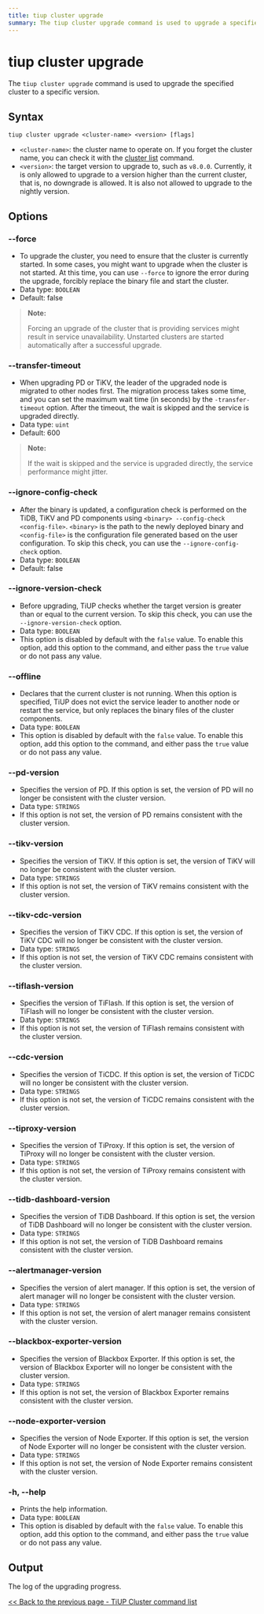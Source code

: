 ```yaml
---
title: tiup cluster upgrade
summary: The tiup cluster upgrade command is used to upgrade a specified cluster to a specific version. It requires the cluster name and target version as input. Options include --force to ignore errors and start the cluster, --transfer-timeout to set maximum wait time for node migration, --ignore-config-check to skip configuration check, and --offline to replace binary files without restarting the cluster. The output is the log of the upgrading progress.
---
```


# tiup cluster upgrade

The `tiup cluster upgrade` command is used to upgrade the specified cluster to a specific version.

## Syntax

```shell
tiup cluster upgrade <cluster-name> <version> [flags]
```

- `<cluster-name>`: the cluster name to operate on. If you forget the cluster name, you can check it with the [cluster list](/tiup/tiup-component-cluster-list.md) command.
- `<version>`: the target version to upgrade to, such as `v8.0.0`. Currently, it is only allowed to upgrade to a version higher than the current cluster, that is, no downgrade is allowed. It is also not allowed to upgrade to the nightly version.

## Options

### --force

- To upgrade the cluster, you need to ensure that the cluster is currently started. In some cases, you might want to upgrade when the cluster is not started. At this time, you can use `--force` to ignore the error during the upgrade, forcibly replace the binary file and start the cluster.
- Data type: `BOOLEAN`
- Default: false

> **Note:**
>
> Forcing an upgrade of the cluster that is providing services might result in service unavailability. Unstarted clusters are started automatically after a successful upgrade.

### --transfer-timeout

- When upgrading PD or TiKV, the leader of the upgraded node is migrated to other nodes first. The migration process takes some time, and you can set the maximum wait time (in seconds) by the `-transfer-timeout` option. After the timeout, the wait is skipped and the service is upgraded directly.
- Data type: `uint`
- Default: 600

> **Note:**
>
> If the wait is skipped and the service is upgraded directly, the service performance might jitter.

### --ignore-config-check

- After the binary is updated, a configuration check is performed on the TiDB, TiKV and PD components using `<binary> --config-check <config-file>`. `<binary>` is the path to the newly deployed binary and `<config-file>` is the configuration file generated based on the user configuration. To skip this check, you can use the `--ignore-config-check` option.
- Data type: `BOOLEAN`
- Default: false

### --ignore-version-check

- Before upgrading, TiUP checks whether the target version is greater than or equal to the current version. To skip this check, you can use the `--ignore-version-check` option.
- Data type: `BOOLEAN`
- This option is disabled by default with the `false` value. To enable this option, add this option to the command, and either pass the `true` value or do not pass any value.

### --offline

- Declares that the current cluster is not running. When this option is specified, TiUP does not evict the service leader to another node or restart the service, but only replaces the binary files of the cluster components.
- Data type: `BOOLEAN`
- This option is disabled by default with the `false` value. To enable this option, add this option to the command, and either pass the `true` value or do not pass any value.

### --pd-version

- Specifies the version of PD. If this option is set, the version of PD will no longer be consistent with the cluster version.
- Data type: `STRINGS`
- If this option is not set, the version of PD remains consistent with the cluster version.

### --tikv-version

- Specifies the version of TiKV. If this option is set, the version of TiKV will no longer be consistent with the cluster version.
- Data type: `STRINGS`
- If this option is not set, the version of TiKV remains consistent with the cluster version.

### --tikv-cdc-version

- Specifies the version of TiKV CDC. If this option is set, the version of TiKV CDC will no longer be consistent with the cluster version.
- Data type: `STRINGS`
- If this option is not set, the version of TiKV CDC remains consistent with the cluster version.

### --tiflash-version

- Specifies the version of TiFlash. If this option is set, the version of TiFlash will no longer be consistent with the cluster version.
- Data type: `STRINGS`
- If this option is not set, the version of TiFlash remains consistent with the cluster version.

### --cdc-version

- Specifies the version of TiCDC. If this option is set, the version of TiCDC will no longer be consistent with the cluster version.
- Data type: `STRINGS`
- If this option is not set, the version of TiCDC remains consistent with the cluster version.

### --tiproxy-version

- Specifies the version of TiProxy. If this option is set, the version of TiProxy will no longer be consistent with the cluster version.
- Data type: `STRINGS`
- If this option is not set, the version of TiProxy remains consistent with the cluster version.

### --tidb-dashboard-version

- Specifies the version of TiDB Dashboard. If this option is set, the version of TiDB Dashboard will no longer be consistent with the cluster version.
- Data type: `STRINGS`
- If this option is not set, the version of TiDB Dashboard remains consistent with the cluster version.

### --alertmanager-version

- Specifies the version of alert manager. If this option is set, the version of alert manager will no longer be consistent with the cluster version.
- Data type: `STRINGS`
- If this option is not set, the version of alert manager remains consistent with the cluster version.

### --blackbox-exporter-version

- Specifies the version of Blackbox Exporter. If this option is set, the version of Blackbox Exporter will no longer be consistent with the cluster version.
- Data type: `STRINGS`
- If this option is not set, the version of Blackbox Exporter remains consistent with the cluster version.

### --node-exporter-version

- Specifies the version of Node Exporter. If this option is set, the version of Node Exporter will no longer be consistent with the cluster version.
- Data type: `STRINGS`
- If this option is not set, the version of Node Exporter remains consistent with the cluster version.

### -h, --help

- Prints the help information.
- Data type: `BOOLEAN`
- This option is disabled by default with the `false` value. To enable this option, add this option to the command, and either pass the `true` value or do not pass any value.

## Output

The log of the upgrading progress.

[<< Back to the previous page - TiUP Cluster command list](/tiup/tiup-component-cluster.md#command-list)
